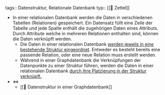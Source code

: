 tags:: Datenstruktur, Relationale Datenbank
typ:: [[📗 Zettel]]

- In einer relationalen Datenbank werden die Daten in verschiedenen Tabellen (Relationen) gespeichert. Ein Datensatz füllt eine Zeile der Tabelle und jede Spalte enthält die zugehörigen Daten eines Attributs. Durch Attribute welche in mehreren Relationen enthalten sind, können die Daten verknüpft werden.
	- Die Daten in einer relationalen Datenbank [werden jeweils in eine bestehende Struktur eingeordnet](((61542081-1ce1-4b7c-a530-f1100fba5619))). Entweder es besteht bereits eine passende Relation, oder eine neue Relation muss erstellt werden.
	- Während in einer Graphdatenbank die Verknüpfungen der Datenpunkte zu einer Struktur führen, werden die Daten in einer relationalen Datenbank [durch ihre Platzierung in der Struktur verknüpft.](((61542081-1ce1-4b7c-a530-f1100fba5619)))
- <=>
	- [[📗 Datenstruktur in einer Graphdatenbank]]